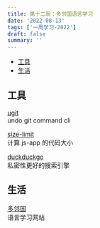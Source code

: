 ```yaml
---
title: 第十二周：多邻国语言学习
date: '2022-08-13'
tags: ['一周学习-2022']
draft: false
summary: ''
---
```


- [工具](#工具)
- [生活](#生活)

## 工具

[ugit](https://github.com/Bhupesh-V/ugit)  
undo git command cli

[size-limit](https://github.com/ai/size-limit)  
计算 js-app 的代码大小

[duckduckgo](https://duckduckgo.com/app?post=1&atb=v338-5)  
私密性更好的搜索引擎

## 生活

[多邻国](https://www.duolingo.com/enroll/zh-HK/zh/%E5%AD%A6%E4%B9%A0-%E4%B8%AD%E6%96%87%EF%BC%88%E7%B2%A4%E8%AF%AD%EF%BC%89)  
语言学习网站
